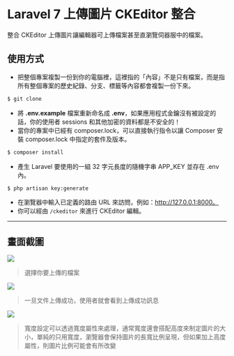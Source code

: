 # Laravel 7 上傳圖片 CKEditor 整合

整合 CKEditor 上傳圖片讓編輯器可上傳檔案甚至直瀏覽伺器服中的檔案。

## 使用方式
- 把整個專案複製一份到你的電腦裡，這裡指的「內容」不是只有檔案，而是指所有整個專案的歷史紀錄、分支、標籤等內容都會複製一份下來。
```sh
$ git clone
```
- 將 __.env.example__ 檔案重新命名成 __.env__，如果應用程式金鑰沒有被設定的話，你的使用者 sessions 和其他加密的資料都是不安全的！
- 當你的專案中已經有 composer.lock，可以直接執行指令以讓 Composer 安裝 composer.lock 中指定的套件及版本。
```sh
$ composer install
```
- 產生 Laravel 要使用的一組 32 字元長度的隨機字串 APP_KEY 並存在 .env 內。
```sh
$ php artisan key:generate
```
- 在瀏覽器中輸入已定義的路由 URL 來訪問，例如：http://127.0.0.1:8000。
- 你可以經由 `/ckeditor` 來進行 CKEditor 編輯。

----

## 畫面截圖
![](https://i.imgur.com/PLPsJeZ.png)
> 選擇你要上傳的檔案

![](https://i.imgur.com/QAnAcEn.png)
> 一旦文件上傳成功，使用者就會看到上傳成功訊息

![](https://i.imgur.com/YDulxkU.png)
> 寬度設定可以透過寬度屬性來處理，通常寬度還會搭配高度來制定圖片的大小，單純的只用寬度，瀏覽器會保持圖片的長寬比例呈現，但如果加上高度屬性，則圖片比例可能會有所改變
